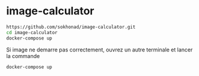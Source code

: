 # image-calculator
```bash
https://github.com/sokhonad/image-calculator.git
cd image-calculator
docker-compose up
```
Si image ne demarre pas correctement, ouvrez un autre terminale et lancer la commande
```bash
docker-compose up
```
